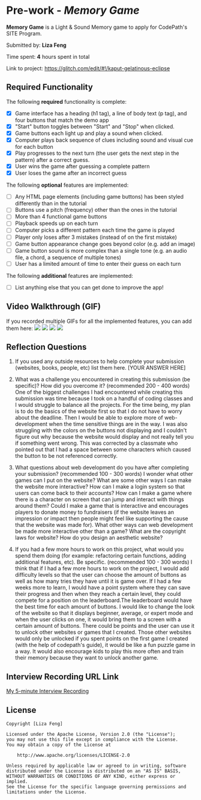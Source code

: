 # Pre-work - *Memory Game*

**Memory Game** is a Light & Sound Memory game to apply for CodePath's SITE Program. 

Submitted by: **Liza Feng**

Time spent: **4** hours spent in total

Link to project: https://glitch.com/edit/#!/kaput-gelatinous-eclipse

## Required Functionality

The following **required** functionality is complete:

* [x] Game interface has a heading (h1 tag), a line of body text (p tag), and four buttons that match the demo app
* [x] "Start" button toggles between "Start" and "Stop" when clicked. 
* [x] Game buttons each light up and play a sound when clicked. 
* [x] Computer plays back sequence of clues including sound and visual cue for each button
* [x] Play progresses to the next turn (the user gets the next step in the pattern) after a correct guess. 
* [x] User wins the game after guessing a complete pattern
* [x] User loses the game after an incorrect guess

The following **optional** features are implemented:

* [ ] Any HTML page elements (including game buttons) has been styled differently than in the tutorial
* [ ] Buttons use a pitch (frequency) other than the ones in the tutorial
* [ ] More than 4 functional game buttons
* [ ] Playback speeds up on each turn
* [ ] Computer picks a different pattern each time the game is played
* [ ] Player only loses after 3 mistakes (instead of on the first mistake)
* [ ] Game button appearance change goes beyond color (e.g. add an image)
* [ ] Game button sound is more complex than a single tone (e.g. an audio file, a chord, a sequence of multiple tones)
* [ ] User has a limited amount of time to enter their guess on each turn

The following **additional** features are implemented:

- [ ] List anything else that you can get done to improve the app!

## Video Walkthrough (GIF)

If you recorded multiple GIFs for all the implemented features, you can add them here:
![](gif1-link-here)
![](gif2-link-here)
![](gif3-link-here)
![](gif4-link-here)

## Reflection Questions
1. If you used any outside resources to help complete your submission (websites, books, people, etc) list them here. 
[YOUR ANSWER HERE]

2. What was a challenge you encountered in creating this submission (be specific)? How did you overcome it? (recommended 200 - 400 words) 
    One of the biggest challenges I had encountered while creating this submission was time because I took on a handful of coding classes and I would struggle to balance all the projects. For the time being, my plan is to do the basics of the website first so that I do not have to worry about the deadline. Then I would be able to explore more of web-development when the time sensitive things are in the way. I was also struggling with the colors on the buttons not displaying and I couldn't figure out why because the website would display and not really tell you if something went wrong. This was corrected by a classmate who pointed out that I had a space between some characters which caused the button to be not referenced correctly.

3. What questions about web development do you have after completing your submission? (recommended 100 - 300 words) 
I wonder what other games can I put on the website? What are some other ways I can make the website more interactive? How can I make a login system so that users can come back to their accounts? How can I make a game where there is a character on screen that can jump and interact with things around them? Could I make a game that is interactive and encourages players to donate money to fundraisers (if the website leaves an impression or impact then people might feel like supporting the cause that the website was made for). What other ways can web development be made more interactive other than a game? What are the copyright laws for website? How do you design an aesthetic website? 

4. If you had a few more hours to work on this project, what would you spend them doing (for example: refactoring certain functions, adding additional features, etc). Be specific. (recommended 100 - 300 words) 
I think that if I had a few more hours to work on the project, I would add difficulty levels so that the user can choose the amount of buttons as well as how many tries they have until it is game over. If I had a few weeks more to learn, I would have a point system where they can save their progress and then when they reach a certain level, they could compete for a position on the leaderboard.The leaderboard would have the best time for each amount of buttons. I would like to change the look of the website so that it displays beginner, average, or expert mode and when the user clicks on one,
it would bring them to a screen with a certain amount of buttons. There could be points and the user can use it to unlock other websites or games that I created. Those other websites would only be unlocked if you spent points on the first game I created (with the help of codepath's guide), it would be like a fun puzzle game in a way. It would also encourage kids to play this more often and train their memory because they want to unlock another game.



## Interview Recording URL Link

[My 5-minute Interview Recording](your-link-here)


## License

    Copyright [Liza Feng]

    Licensed under the Apache License, Version 2.0 (the "License");
    you may not use this file except in compliance with the License.
    You may obtain a copy of the License at

        http://www.apache.org/licenses/LICENSE-2.0

    Unless required by applicable law or agreed to in writing, software
    distributed under the License is distributed on an "AS IS" BASIS,
    WITHOUT WARRANTIES OR CONDITIONS OF ANY KIND, either express or implied.
    See the License for the specific language governing permissions and
    limitations under the License.

